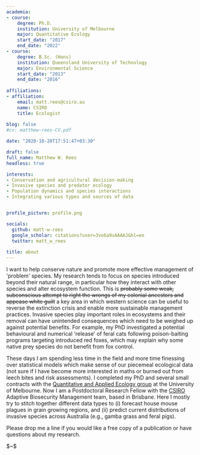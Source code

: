 ```yaml
---
academia:
- course:
    degree: Ph.D.
    institution: University of Melbourne
    major: Quantitative Ecology
    start_date: "2017"
    end_date: "2022"
- course:
    degree: B.Sc. (Hons)
    institution: Queensland University of Technology
    major: Environmental Science
    start_date: "2013"
    end_date: "2016"
    
affiliations:
- affiliation:
    email: matt.rees@csiro.au
    name: CSIRO 
    title: Ecologist
    
blog: false
#cv: matthew-rees-CV.pdf

date: "2020-10-20T17:51:47+03:30"

draft: false
full_name: Matthew W. Rees
headless: true

interests:
- Conservation and agricultural decision-making
- Invasive species and predator ecology
- Population dynamics and species interactions
- Integrating various types and sources of data


profile_picture: profile.png

socials:
  github: matt-w-rees
  google_scholar: citations?user=3vo6a9sAAAAJ&hl=en
  twitter: matt_w_rees
  
title: about
---
```


I want to help conserve nature and promote more effective management of 'problem' species. My research tends to focus on species introduced beyond their natural range, in particular how they interact with other species and alter ecosystem function. This is ~~probably some weak, subconscious attempt to right the wrongs of my colonial ancestors and appease white guilt~~ a key area in which western science can be useful to reverse the extinction crisis and enable more sustainable management practices. Invasive species play important roles in ecosystems and their removal can have unintended consequences which need to be weighed up against potential benefits. For example, my PhD investigated a potential behavioural and numerical 'release' of feral cats following poison-baiting programs targeting introduced red foxes, which may explain why some native prey species do not benefit from fox control.

These days I am spending less time in the field and more time finessing over statistical models which make sense of our piecemeal ecological data (not sure if I have become more interested in maths or burned out from leech bites and risk assessments). I completed my PhD and several small contracts with the [Quantitative and Applied Ecology group](https://qaeco.com) at the University of Melbourne. Now I am a Postdoctoral Research Fellow with the [CSIRO](https://www.csiro.au) Adaptive Biosecurity Management team, based in Brisbane. Here I mostly try to stitch together different data types to (i) forecast house mouse plagues in grain growing regions, and (ii) predict current distributions of invasive species across Australia (e.g., gamba grass and feral pigs).

Please drop me a line if you would like a free copy of a publication or have questions about my research.

\$\~\$
